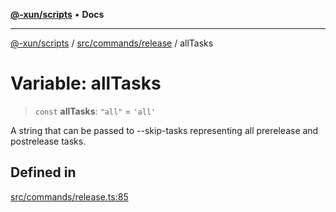 [**@-xun/scripts**](../../../../README.md) • **Docs**

***

[@-xun/scripts](../../../../README.md) / [src/commands/release](../README.md) / allTasks

# Variable: allTasks

> `const` **allTasks**: `"all"` = `'all'`

A string that can be passed to --skip-tasks representing all prerelease and
postrelease tasks.

## Defined in

[src/commands/release.ts:85](https://github.com/Xunnamius/xscripts/blob/89eebe76ad675b35907b3379b29bfde27fd5a5b8/src/commands/release.ts#L85)
